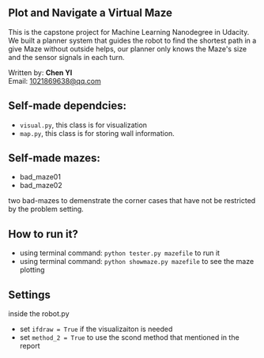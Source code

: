
## Plot and Navigate a Virtual Maze

This is the capstone project for Machine Learning Nanodegree in Udacity. We built a planner system that guides the robot to find the shortest path in a give Maze without outside helps, our planner only knows the Maze's size and the sensor signals in each turn.

Written by: __Chen YI__  
Email: 1021869638@qq.com

## Self-made dependcies:
* `visual.py`, this class is for visualization
* `map.py`, this class is for storing wall information.

## Self-made mazes:
* bad_maze01
* bad_maze02

two bad-mazes to demenstrate the corner cases that have not be restricted by the problem setting.

## How to run it? 

* using terminal command: `python tester.py mazefile` to run it
* using terminal command: `python showmaze.py mazefile` to see the maze plotting

## Settings
inside the robot.py
* set `ifdraw = True` if the visualizaiton is needed
* set `method_2 = True` to use the scond method that mentioned in the report


